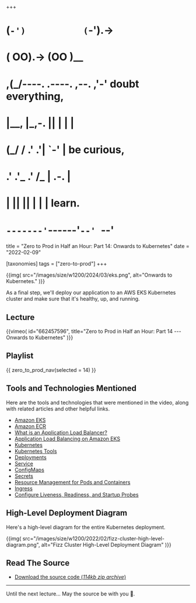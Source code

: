 +++
#   (`-')           (`-').->
#   ( OO).->        (OO )__
# ,(_/----. .----. ,--. ,'-' doubt everything,
# |__,    |\_,-.  ||  | |  |
#  (_/   /    .' .'|  `-'  | be curious,
#  .'  .'_  .'  /_ |  .-.  |
# |       ||      ||  | |  | learn.
# `-------'`------'`--' `--'

title = "Zero to Prod in Half an Hour: Part 14: Onwards to Kubernetes"
date = "2022-02-09"

[taxonomies]
tags = ["zero-to-prod"]
+++

{{img(
  src="/images/size/w1200/2024/03/eks.png",
  alt="Onwards to Kubernetes."
)}}

As a final step, we'll deploy our application to an AWS EKS Kubernetes cluster
and make sure that it's healthy, up, and running.

## Lecture

{{vimeo(
  id="662457596",
  title="Zero to Prod in Half an Hour: Part 14 --- Onwards to Kubernetes"
)}}

## Playlist

{{ zero_to_prod_nav(selected = 14) }}

## Tools and Technologies Mentioned

Here are the tools and technologies that were mentioned in the video, along with
related articles and other helpful links.

* [Amazon EKS](https://aws.amazon.com/eks)
* [Amazon ECR](https://aws.amazon.com/ecr/)
* [What is an Application Load Balancer?](https://docs.aws.amazon.com/elasticloadbalancing/latest/application/introduction.html)
* [Application Load Balancing on Amazon EKS](https://docs.aws.amazon.com/eks/latest/userguide/alb-ingress.html)
* [Kubernetes](https://kubernetes.io/)
* [Kubernetes Tools](https://kubernetes.io/docs/tasks/tools/)
* [Deployments](https://kubernetes.io/docs/concepts/workloads/controllers/deployment/)
* [Service](https://kubernetes.io/docs/concepts/services-networking/service/)
* [ConfigMaps](https://kubernetes.io/docs/concepts/configuration/configmap/)
* [Secrets](https://kubernetes.io/docs/concepts/configuration/secret/)
* [Resource Management for Pods and Containers](https://kubernetes.io/docs/concepts/configuration/manage-resources-containers/)
* [Ingress](https://kubernetes.io/docs/concepts/services-networking/ingress/)
* [Configure Liveness, Readiness, and Startup Probes](https://kubernetes.io/docs/tasks/configure-pod-container/configure-liveness-readiness-startup-probes/)

## High-Level Deployment Diagram

Here's a high-level diagram for the entire Kubernetes deployment.

{{img(
  src="/images/size/w1200/2022/02/fizz-cluster-high-level-diagram.png",
  alt="Fizz Cluster High-Level Deployment Diagram"
)}}

## Read The Source

* [Download the source code (*114kb zip
  archive*)](https://assets.zerotohero.dev/zero-to-prod-in-30/zero-to-prod-in-30.zip)

------------

Until the next lecture... May the source be with you 🦄.

